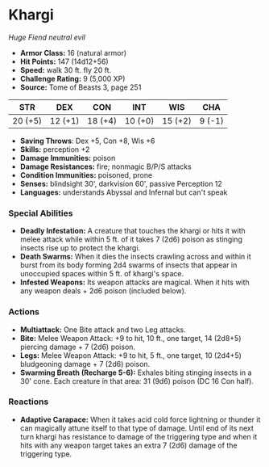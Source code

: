 # Khargi

*Huge* *Fiend* *neutral evil*

- **Armor Class:** 16 (natural armor)
- **Hit Points:** 147 (14d12+56)
- **Speed:** walk 30 ft. fly 20 ft.
- **Challenge Rating:** 9 (5,000 XP)
- **Source:** Tome of Beasts 3, page 251

| STR | DEX | CON | INT | WIS | CHA |
| --- | --- | --- | --- | --- | --- |
| 20 (+5) | 12 (+1) | 18 (+4) | 10 (+0) | 15 (+2) | 9 (-1) |

- **Saving Throws**: Dex +5, Con +8, Wis +6
- **Skills:** perception +2
- **Damage Immunities:** poison
- **Damage Resistances:** fire; nonmagic B/P/S attacks
- **Condition Immunities:** poisoned, prone
- **Senses:** blindsight 30', darkvision 60', passive Perception 12
- **Languages:** understands Abyssal and Infernal but can't speak

### Special Abilities

- **Deadly Infestation:** A creature that touches the khargi or hits it with melee attack while within 5 ft. of it takes 7 (2d6) poison as stinging insects rise up to protect the khargi.
- **Death Swarms:** When it dies the insects crawling across and within it burst from its body forming 2d4 swarms of insects that appear in unoccupied spaces within 5 ft. of khargi's space.
- **Infested Weapons:** Its weapon attacks are magical. When it hits with any weapon deals + 2d6 poison (included below).

### Actions

- **Multiattack:** One Bite attack and two Leg attacks.
- **Bite:** Melee Weapon Attack: +9 to hit, 10 ft., one target, 14 (2d8+5) piercing damage + 7 (2d6) poison.
- **Legs:** Melee Weapon Attack: +9 to hit, 5 ft., one target, 10 (2d4+5) bludgeoning damage + 7 (2d6) poison.
- **Swarming Breath (Recharge 5-6):** Exhales biting stinging insects in a 30' cone. Each creature in that area: 31 (9d6) poison (DC 16 Con half).

### Reactions

- **Adaptive Carapace:** When it takes acid cold force lightning or thunder it can magically attune itself to that type of damage. Until end of its next turn khargi has resistance to damage of the triggering type and when it hits with any weapon target takes an extra 7 (2d6) damage of the triggering type.


